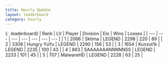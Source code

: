 ```yaml
---
title: Hourly Update
layout: leaderboard
category: hourly
---
```


{: .leaderboard}
| Rank | LV | Player | Division | Elo | Wins | Losses |
| --- | --- | --- | --- | --- | --- | --- |
| <span data-change="0">1</span> | 2066 | <span title="ID: 353063">Sktima</span> | LEGEND | <span data-change="0">2298</span> | <span data-change="0">220</span> | <span data-change="0">89</span> |
| <span data-change="0">2</span> | 3308 | <span title="ID: 164871">Hungry YuYu</span> | LEGEND | <span data-change="0">2290</span> | <span data-change="0">156</span> | <span data-change="0">53</span> |
| <span data-change="0">3</span> | 1654 | <span title="ID: 392407">Kunzut1k</span> | LEGEND | <span data-change="0">2235</span> | <span data-change="0">100</span> | <span data-change="0">43</span> |
| <span data-change="0">4</span> | 863 | <span title="ID: 174294">SAAAAAAANNNNNSS</span> | LEGEND | <span data-change="0">2233</span> | <span data-change="0">101</span> | <span data-change="0">45</span> |
| <span data-change="0">5</span> | 707 | <span title="ID: 261794">MalwareHD</span> | LEGEND | <span data-change="0">2228</span> | <span data-change="0">63</span> | <span data-change="0">25</span> |